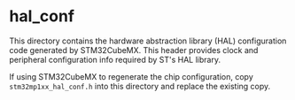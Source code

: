 # hal_conf

This directory contains the hardware abstraction library (HAL) configuration code generated by STM32CubeMX. This header provides clock and peripheral configuration info required by ST's HAL library.

If using STM32CubeMX to regenerate the chip configuration, copy `stm32mp1xx_hal_conf.h` into this directory and replace the existing copy.
